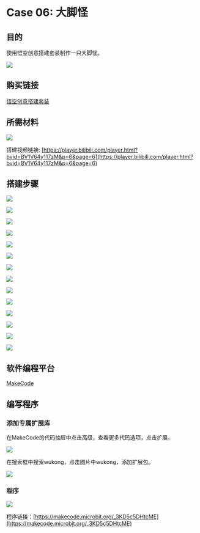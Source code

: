 ﻿# Case 06: 大脚怪
## 目的
使用悟空创意搭建套装制作一只大脚怪。

![](https://wiki-media-ef.oss-cn-hongkong.aliyuncs.com//images/case-06-01.png)

## 购买链接

[悟空创意搭建套装](https://item.taobao.com/item.htm?id=649813731275&spm=2015.23436601.0.0)

## 所需材料

![](https://wiki-media-ef.oss-cn-hongkong.aliyuncs.com//images/case-06-02.png)

搭建视频链接:
[https://player.bilibili.com/player.html?bvid=BV1V64y117zM&p=6&page=6](https://player.bilibili.com/player.html?bvid=BV1V64y117zM&p=6&page=6)

## 搭建步骤


![](https://wiki-media-ef.oss-cn-hongkong.aliyuncs.com//images/step-case-06-01.png)

![](https://wiki-media-ef.oss-cn-hongkong.aliyuncs.com//images/step-case-06-02.png)

![](https://wiki-media-ef.oss-cn-hongkong.aliyuncs.com//images/step-case-06-03.png)

![](https://wiki-media-ef.oss-cn-hongkong.aliyuncs.com//images/step-case-06-04.png)

![](https://wiki-media-ef.oss-cn-hongkong.aliyuncs.com//images/step-case-06-05.png)

![](https://wiki-media-ef.oss-cn-hongkong.aliyuncs.com//images/step-case-06-06.png)

![](https://wiki-media-ef.oss-cn-hongkong.aliyuncs.com//images/step-case-06-07.png)

![](https://wiki-media-ef.oss-cn-hongkong.aliyuncs.com//images/step-case-06-08.png)

![](https://wiki-media-ef.oss-cn-hongkong.aliyuncs.com//images/step-case-06-09.png)

![](https://wiki-media-ef.oss-cn-hongkong.aliyuncs.com//images/step-case-06-10.png)

![](https://wiki-media-ef.oss-cn-hongkong.aliyuncs.com//images/step-case-06-11.png)

![](https://wiki-media-ef.oss-cn-hongkong.aliyuncs.com//images/step-case-06-12.png)

![](https://wiki-media-ef.oss-cn-hongkong.aliyuncs.com//images/step-case-06-13.png)

![](https://wiki-media-ef.oss-cn-hongkong.aliyuncs.com//images/step-case-06-14.png)

## 软件编程平台

[MakeCode](https://makecode.microbit.org/)

## 编写程序
### 添加专属扩展库

在MakeCode的代码抽屉中点击高级，查看更多代码选项，点击扩展。

![](https://wiki-media-ef.oss-cn-hongkong.aliyuncs.com//images/case-01-03.png)

在搜索框中搜索wukong，点击图片中wukong，添加扩展包。

![](https://wiki-media-ef.oss-cn-hongkong.aliyuncs.com//images/case-01-04.png)




### 程序

![](https://wiki-media-ef.oss-cn-hongkong.aliyuncs.com//images/case-06-05.png)

程序链接：[https://makecode.microbit.org/_3KD5c5DHtcME](https://makecode.microbit.org/_3KD5c5DHtcME)
